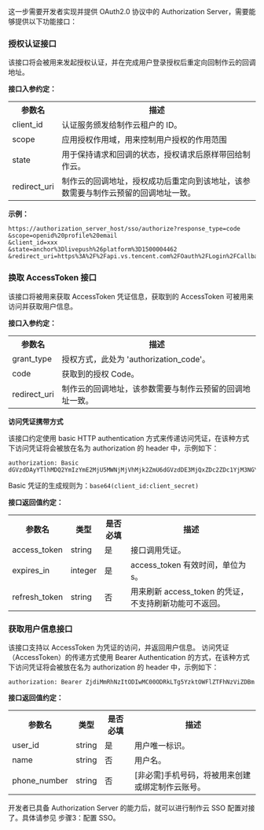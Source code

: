 这一步需要开发者实现并提供 OAuth2.0 协议中的 Authorization Server，需要能够提供以下功能接口：
### 授权认证接口
该接口将会被用来发起授权认证，并在完成用户登录授权后重定向回制作云的回调地址。

**接口入参约定：**
<table>
<tr>
<th style = "width:20%">参数名	</th>
<th>描述</th>
</tr>
<tr>
<td>client_id</td>
<td>认证服务颁发给制作云租户的 ID。</td>
</tr>
<tr>
<td>scope</td>
<td>应用授权作用域，用来控制用户授权的作用范围</td>
</tr>
<td>state</td>
<td>用于保持请求和回调的状态，授权请求后原样带回给制作云。</td>
</tr>
</tr>
<td>redirect_uri</td>
<td>制作云的回调地址，授权成功后重定向到该地址，该参数需要与制作云预留的回调地址一致。</td>
</tr>
</table>

**示例：**
```
https://authorization_server_host/sso/authorize?response_type=code
&scope=openid%20profile%20email
&client_id=xxx
&state=anchor%3Dlivepush%26platform%3D1500004462
&redirect_uri=https%3A%2F%2Fapi.vs.tencent.com%2FOauth%2FLogin%2FCallback
```

### 换取 AccessToken 接口
该接口将被用来获取 AccessToken 凭证信息，获取到的 AccessToken 可被用来访问并获取用户信息。

**接口入参约定：**

<table>
<tr>
<th style = "width:20%">参数名 </th>
<th>描述</th>
</tr>
<tr>
<td>grant_type</td>
<td>授权方式，此处为 'authorization_code'。</td>
</tr>
<tr>
<td>code</td>
<td>获取到的授权 Code。</td>
</tr>
<tr>
<td>redirect_uri</td>
<td>制作云的回调地址，该参数需要与制作云预留的回调地址一致。</td>
</tr>
</table>

**访问凭证携带方式**

该接口约定使用 basic HTTP authentication 方式来传递访问凭证，在该种方式下访问凭证将会被放在名为 authorization 的 header 中，示例如下：
```
authorization: Basic dGVzdDAyYTlhMDQ2YmIzYmE2MjU5MWNjMjVhMjk2ZmU6dGVzdDE3MjQxZDc2ZDc1YjM3NGY5YTI4NDNjZmU4NzE=
```
Basic 凭证的生成规则为：`base64(client_id:client_secret)`

**接口返回值约定：**

<table>
<tr>
    <th style = "width:20%">参数名 </th>
    <th>类型</th>
    <th>是否必填</th>
    <th>描述</th>
</tr>
<tr>
    <td>access_token</td>
    <td>string</td>
    <td>是</td>
    <td>接口调用凭证。</td>
</tr>
<tr>
    <td>expires_in</td>
    <td>integer</td>
    <td>是</td>
    <td>access_token 有效时间，单位为 s。</td>
</tr>
<tr>
    <td>refresh_token</td>
    <td>string</td>
    <td>否</td>
    <td>用来刷新 access_token 的凭证，不支持刷新功能可不返回。</td>
</tr>
</table>

### 获取用户信息接口
该接口支持以 AccessToken 为凭证的访问，并返回用户信息。
访问凭证（AccessToken）的传递方式使用 Bearer Authentication 的方式，在该种方式下访问凭证将会被放在名为 authorization 的 header 中，示例如下：
```
authorization: Bearer ZjdiMmRhNzItODIwMC00ODRkLTg5YzktOWFlZTFhNzViZDBm
```

**接口返回值约定：**

<table>
<tr>
    <th style = "width:20%">参数名 </th>
    <th>类型</th>
    <th>是否必填</th>
    <th>描述</th>
</tr>
<tr>
    <td>user_id</td>
    <td>string</td>
    <td>是</td>
    <td>用户唯一标识。</td>
</tr>
<tr>
    <td>name</td>
    <td>string</td>
    <td>否</td>
    <td>用户名。</td>
</tr>
<tr>
    <td>phone_number</td>
    <td>string</td>
    <td>否</td>
    <td>[非必需]手机号码，将被用来创建或绑定制作云账号。</td>
</tr>
</table>

开发者已具备 Authorization Server 的能力后，就可以进行制作云 SSO 配置对接了。具体请参见 步骤3：配置 SSO。
